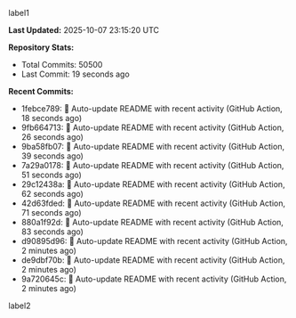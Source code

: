 
label1 
<!-- ACTIVITY_START -->
**Last Updated:** 2025-10-07 23:15:20 UTC

**Repository Stats:**
- Total Commits: 50500
- Last Commit: 19 seconds ago

**Recent Commits:**
- 1febce789: 🤖 Auto-update README with recent activity (GitHub Action, 18 seconds ago)
- 9fb664713: 🤖 Auto-update README with recent activity (GitHub Action, 26 seconds ago)
- 9ba58fb07: 🤖 Auto-update README with recent activity (GitHub Action, 39 seconds ago)
- 7a29a0178: 🤖 Auto-update README with recent activity (GitHub Action, 51 seconds ago)
- 29c12438a: 🤖 Auto-update README with recent activity (GitHub Action, 62 seconds ago)
- 42d63fded: 🤖 Auto-update README with recent activity (GitHub Action, 71 seconds ago)
- 880a1f92d: 🤖 Auto-update README with recent activity (GitHub Action, 83 seconds ago)
- d90895d96: 🤖 Auto-update README with recent activity (GitHub Action, 2 minutes ago)
- de9dbf70b: 🤖 Auto-update README with recent activity (GitHub Action, 2 minutes ago)
- 9a720645c: 🤖 Auto-update README with recent activity (GitHub Action, 2 minutes ago)
<!-- ACTIVITY_END -->

label2
